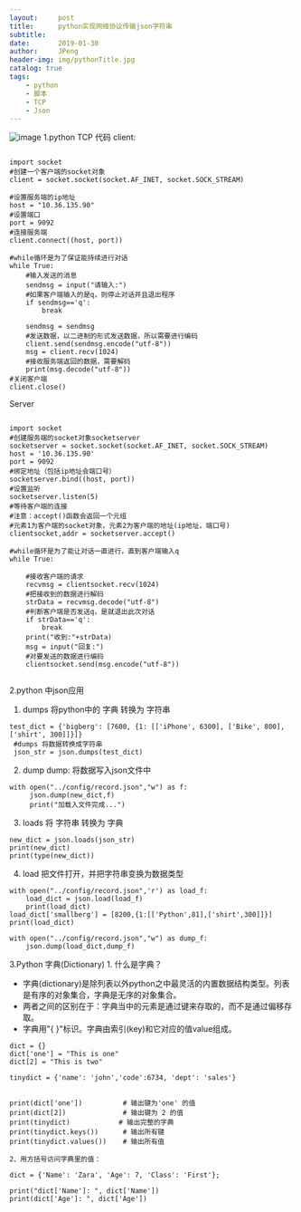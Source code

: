 ```yaml
---
layout:     post
title:      python实现网络协议传输json字符串
subtitle:   
date:       2019-01-30
author:     JPeng
header-img: img/pythonTitle.jpg
catalog: true
tags:
    - python
    - 脚本
    - TCP
    - Json
---
```




![image](https://github.com/liujiapeng550/liujiapeng550.github.io/blob/master/img/pythonTcp.jpg?raw=true)
1.python TCP 代码
client:

```

import socket
#创建一个客户端的socket对象
client = socket.socket(socket.AF_INET, socket.SOCK_STREAM)
 
#设置服务端的ip地址
host = "10.36.135.90"
#设置端口
port = 9092
#连接服务端
client.connect((host, port))
 
#while循环是为了保证能持续进行对话
while True:
    #输入发送的消息
    sendmsg = input("请输入:")
    #如果客户端输入的是q，则停止对话并且退出程序
    if sendmsg=='q':
        break
 
    sendmsg = sendmsg
    #发送数据，以二进制的形式发送数据，所以需要进行编码
    client.send(sendmsg.encode("utf-8"))
    msg = client.recv(1024)
    #接收服务端返回的数据，需要解码
    print(msg.decode("utf-8"))
#关闭客户端
client.close()
```

 Server

```

import socket
#创建服务端的socket对象socketserver
socketserver = socket.socket(socket.AF_INET, socket.SOCK_STREAM)
host = '10.36.135.90'
port = 9092
#绑定地址（包括ip地址会端口号）
socketserver.bind((host, port))
#设置监听
socketserver.listen(5)
#等待客户端的连接
#注意：accept()函数会返回一个元组
#元素1为客户端的socket对象，元素2为客户端的地址(ip地址，端口号)
clientsocket,addr = socketserver.accept()
 
#while循环是为了能让对话一直进行，直到客户端输入q
while True:
 
    #接收客户端的请求
    recvmsg = clientsocket.recv(1024)
    #把接收到的数据进行解码
    strData = recvmsg.decode("utf-8")
    #判断客户端是否发送q，是就退出此次对话
    if strData=='q':
        break
    print("收到:"+strData)
    msg = input("回复:")
    #对要发送的数据进行编码
    clientsocket.send(msg.encode("utf-8"))
 

```
 2.python 中json应用
 1. dumps
将python中的 字典 转换为 字符串

```
test_dict = {'bigberg': [7600, {1: [['iPhone', 6300], ['Bike', 800], ['shirt', 300]]}]}
 #dumps 将数据转换成字符串
 json_str = json.dumps(test_dict)
```
 2. dump
dump: 将数据写入json文件中

```
with open("../config/record.json","w") as f:
     json.dump(new_dict,f)
     print("加载入文件完成...")
```
 3. loads
将 字符串 转换为 字典

```
new_dict = json.loads(json_str)
print(new_dict)
print(type(new_dict))
```

 4. load
把文件打开，并把字符串变换为数据类型

```
with open("../config/record.json",'r') as load_f:
    load_dict = json.load(load_f)
    print(load_dict)
load_dict['smallberg'] = [8200,{1:[['Python',81],['shirt',300]]}]
print(load_dict)

with open("../config/record.json","w") as dump_f:
    json.dump(load_dict,dump_f)
```

 3.Python 字典(Dictionary)
     1. 什么是字典？
- 字典(dictionary)是除列表以外python之中最灵活的内置数据结构类型。列表是有序的对象集合，字典是无序的对象集合。
- 两者之间的区别在于：字典当中的元素是通过键来存取的，而不是通过偏移存取。
- 字典用"{ }"标识。字典由索引(key)和它对应的值value组成。

```
dict = {}
dict['one'] = "This is one"
dict[2] = "This is two"
 
tinydict = {'name': 'john','code':6734, 'dept': 'sales'}
 
 
print(dict['one'])          # 输出键为'one' 的值
print(dict[2])              # 输出键为 2 的值
print(tinydict)            # 输出完整的字典
print(tinydict.keys())      # 输出所有键
print(tinydict.values())    # 输出所有值
```


    2、用方括号访问字典里的值：

```
dict = {'Name': 'Zara', 'Age': 7, 'Class': 'First'};
 
print("dict['Name']: ", dict['Name'])
print(dict['Age']: ", dict['Age'])

```
